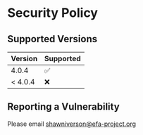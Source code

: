 # Security Policy

## Supported Versions

| Version | Supported          |
| ------- | ------------------ |
| 4.0.4   | :white_check_mark: |
| < 4.0.4 | :x:                |

## Reporting a Vulnerability

Please email shawniverson@efa-project.org
